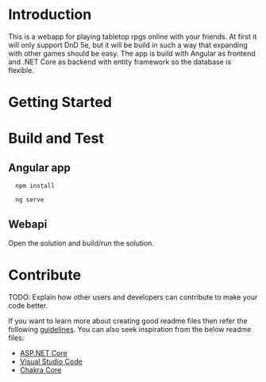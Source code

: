 # Introduction 
This is a webapp for playing tabletop rpgs online with your friends. At first it will only support DnD 5e, but it will be build in such a way that expanding with other games should be easy. The app is build with Angular as frontend and .NET Core as backend with entity framework so the database is flexible.

# Getting Started



# Build and Test

## Angular app
```
  npm install
  
  ng serve
```

## Webapi

Open the solution and build/run the solution.

# Contribute
TODO: Explain how other users and developers can contribute to make your code better. 

If you want to learn more about creating good readme files then refer the following [guidelines](https://www.visualstudio.com/en-us/docs/git/create-a-readme). You can also seek inspiration from the below readme files:
- [ASP.NET Core](https://github.com/aspnet/Home)
- [Visual Studio Code](https://github.com/Microsoft/vscode)
- [Chakra Core](https://github.com/Microsoft/ChakraCore)
